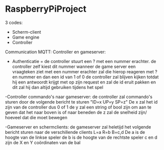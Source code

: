 # RaspberryPiProject

3 codes:

- Scherm-client
- Game engine
- Controller



Communication MQTT:
Controller en gameserver:
- Authenticatie = de controller stuurt een ? met een nummer erachter. de controller zelf kiest dit nummer
wanneer de game server een vraagteken ziet met een nummer erachter zal die hierop reageren met ? en nummer en dan een id van 1 of 0
de controller zal blijven kijken totdat hij een antwoordt krijgt met op zijn request en zal de id eruit pakken en dit zal hij dan altijd gebruiken tijdens het spel

-Controller commando's naar gameserver:
de controller zal commando's sturen door de volgende  bericht te sturen "ID=x UP=y SP=z"
De x zal het id zijn van de controller dus 0 of 1
de y zal een string of bool zijn om aan te geven dat het naar boven is of naar beneden
de z zal de snelheid zijn/ hoeveel dat die moet bewegen

-Gameserver en schermclients:
de gameserver zal heletijd het volgende bericht sturen naar de verschillende clients
L=a R=b B=c,d
De a is de hoogte van de linkse speler
de b is de hoogte  van de rechtste speler
c en d zijn de X en Y coördinaten van de bal

